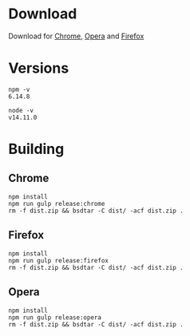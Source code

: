 # Download
Download for [Chrome](https://chrome.google.com/webstore/detail/daffpdngkoncjmbmpbmpkpehjjkffinb/), [Opera](https://addons.opera.com/de/extensions/details/yawe-yet-another-wiki-extension/) and [Firefox](https://addons.mozilla.org/de/firefox/addon/yawe/)


# Versions
```
npm -v
6.14.8

node -v
v14.11.0
```

# Building
## Chrome
```
npm install
npm run gulp release:chrome
rm -f dist.zip && bsdtar -C dist/ -acf dist.zip .
```

## Firefox
```
npm install
npm run gulp release:firefox
rm -f dist.zip && bsdtar -C dist/ -acf dist.zip .
```

## Opera
```
npm install
npm run gulp release:opera
rm -f dist.zip && bsdtar -C dist/ -acf dist.zip .
```

